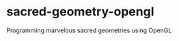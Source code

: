 sacred-geometry-opengl
======================

Programming marvelous sacred geometries using OpenGL
